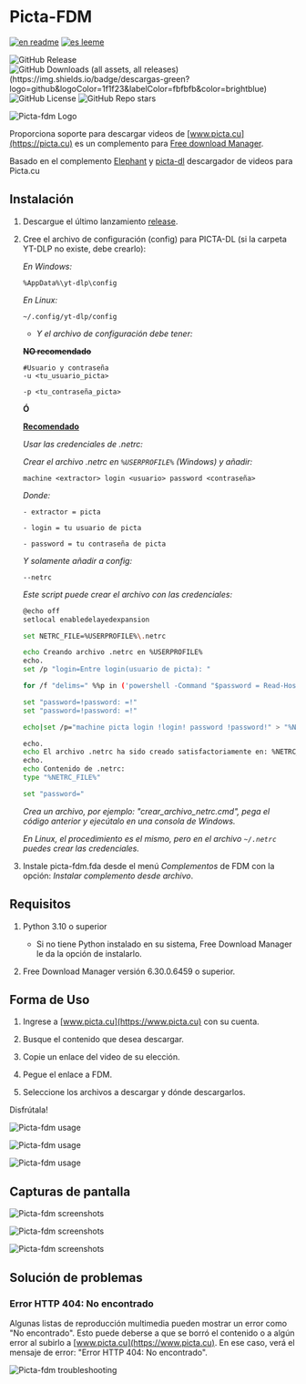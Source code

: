 # Picta-FDM

[![en readme](https://img.shields.io/badge/readme-en-red?logo=readme&logoColor=red&label=readme)](https://github.com/Spheres-cu/picta-fdm#picta-fdm)
[![es leeme](https://img.shields.io/badge/readme-es-brightgreen?logo=readme&logoColor=brightgreen&label=leeme)](https://github.com/Spheres-cu/picta-fdm/blob/main/README.es.md#picta-fdm)

![GitHub Release](https://img.shields.io/github/v/release/Spheres-cu/picta-fdm?logo=refinedgithub&logoColor=FFFFFF)
![GitHub Downloads (all assets, all releases)(https://img.shields.io/badge/descargas-green?logo=github&logoColor=1f1f23&labelColor=fbfbfb&color=brightblue)](https://img.shields.io/github/downloads/Spheres-cu/picta-fdm/total)
![GitHub License](https://img.shields.io/github/license/Spheres-cu/picta-fdm)
![GitHub Repo stars](https://img.shields.io/github/stars/Spheres-cu/picta-fdm)

![Picta-fdm Logo](https://github.com/Spheres-cu/picta-fdm/blob/main/.pictures/logo-miniaturas.png?raw=true)

Proporciona soporte para descargar videos de [www.picta.cu](https://picta.cu) es un complemento para [Free download Manager](https://www.freedownloadmanager.org/).

Basado en el complemento [Elephant](https://github.com/meowcateatrat/elephant) y [picta-dl](https://github.com/oleksis/picta-dl)  descargador de videos para Picta.cu

## Instalación

1. Descargue el último lanzamiento [release](https://github.com/Spheres-cu/picta-fdm/releases/latest).

2. Cree el archivo de configuración (config) para PICTA-DL (si la carpeta YT-DLP no existe, debe crearlo):

    *En Windows:*

    ```text
    %AppData%\yt-dlp\config
    ```

    *En Linux:*

    ```text
    ~/.config/yt-dlp/config
    ```

    - *Y el archivo de configuración debe tener:*

    **~~NO recomendado~~**

    ```text
    #Usuario y contraseña
    -u <tu_usuario_picta>

    -p <tu_contraseña_picta>
    ```

    **Ó**

    **<ins>Recomendado</ins>**

    *Usar las credenciales de .netrc:*

    *Crear el archivo .netrc en ```%USERPROFILE%``` (Windows) y añadir:*

    ```text
    machine <extractor> login <usuario> password <contraseña>
    ```

    *Donde:*

    ```text
    - extractor = picta

    - login = tu usuario de picta

    - password = tu contraseña de picta
    ```

    *Y solamente añadir a config:*

    ```text
    --netrc
    ```

    *Este script puede crear el archivo con las credenciales:*

    ```bash
    @echo off
    setlocal enabledelayedexpansion

    set NETRC_FILE=%USERPROFILE%\.netrc

    echo Creando archivo .netrc en %USERPROFILE%
    echo.
    set /p "login=Entre login(usuario de picta): "

    for /f "delims=" %%p in ('powershell -Command "$password = Read-Host -AsSecureString 'Entre password'; $BSTR = [System.Runtime.InteropServices.Marshal]::SecureStringToBSTR($password); [System.Runtime.InteropServices.Marshal]::PtrToStringAuto($BSTR)"') do set "password=%%p"

    set "password=!password: =!"
    set "password=!password: =!"

    echo|set /p="machine picta login !login! password !password!" > "%NETRC_FILE%"

    echo.
    echo El archivo .netrc ha sido creado satisfactoriamente en: %NETRC_FILE%
    echo.
    echo Contenido de .netrc:
    type "%NETRC_FILE%"

    set "password="
    ```

    *Crea un archivo, por ejemplo: "crear_archivo_netrc.cmd", pega el código anterior y ejecútalo en una consola de Windows.*

    *En Linux, el procedimiento es el mismo, pero en el archivo ```~/.netrc``` puedes crear las credenciales.*

3. Instale picta-fdm.fda desde el menú *Complementos* de FDM con la opción: *Instalar complemento desde archivo*.

## Requisitos

1. Python 3.10 o superior

    - Si no tiene Python instalado en su sistema, Free Download Manager le da la opción de instalarlo.

2. Free Download Manager versión 6.30.0.6459 o superior.

## Forma de Uso

1. Ingrese a [www.picta.cu](https://www.picta.cu) con su cuenta.

2. Busque el contenido que desea descargar.

3. Copie un enlace del video de su elección.

4. Pegue el enlace a FDM.

5. Seleccione los archivos a descargar y dónde descargarlos.

Disfrútala!

![Picta-fdm usage](https://github.com/Spheres-cu/picta-fdm/blob/main/.pictures/usage_01.png?raw=true)

![Picta-fdm usage](https://github.com/Spheres-cu/picta-fdm/blob/main/.pictures/usage_02.png?raw=true)

![Picta-fdm usage](https://github.com/Spheres-cu/picta-fdm/blob/main/.pictures/usage_03.png?raw=true)

## Capturas de pantalla

![Picta-fdm screenshots](https://github.com/Spheres-cu/picta-fdm/blob/main/.pictures/00_download_playlist.png?raw=true)

![Picta-fdm screenshots](https://github.com/Spheres-cu/picta-fdm/blob/main/.pictures/01_download_playlist.png?raw=true)

![Picta-fdm screenshots](https://github.com/Spheres-cu/picta-fdm/blob/main/.pictures/02_download_playlist.png?raw=true)

## Solución de problemas

### Error HTTP 404: No encontrado

Algunas listas de reproducción multimedia pueden mostrar un error como "No encontrado". Esto puede deberse a que se borró el contenido o a algún error al subirlo a [www.picta.cu](https://www.picta.cu). En ese caso, verá el mensaje de error: "Error HTTP 404: No encontrado".

![Picta-fdm troubleshooting](https://github.com/Spheres-cu/picta-fdm/blob/main/.pictures/HTTP_Error_404_Not_Found.png?raw=true)
